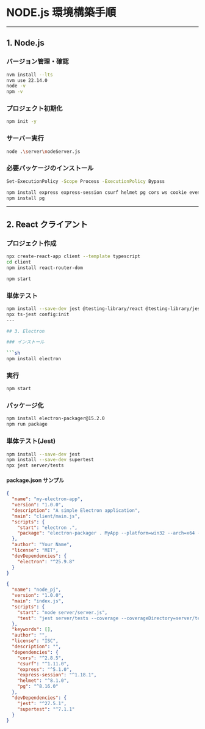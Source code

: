 # NODE.js 環境構築手順

---

## 1. Node.js

### バージョン管理・確認

```sh
nvm install --lts
nvm use 22.14.0
node -v
npm -v
```

### プロジェクト初期化

```sh
npm init -y
```

### サーバー実行

```sh
node .\server\nodeServer.js
```

### 必要パッケージのインストール

```sh
Set-ExecutionPolicy -Scope Process -ExecutionPolicy Bypass

npm install express express-session csurf helmet pg cors ws cookie events xss-clean express-mongo-sanitize cookie-parser xss
npm install pg
```

---

## 2. React クライアント

### プロジェクト作成

```sh
npx create-react-app client --template typescript
cd client
npm install react-router-dom

npm start
```

### 単体テスト

```sh
npm install --save-dev jest @testing-library/react @testing-library/jest-dom @testing-library/user-event ts-jest @types/jest
npx ts-jest config:init
---

## 3. Electron

### インストール

```sh
npm install electron
```

### 実行

```sh
npm start
```

### パッケージ化

```sh
npm install electron-packager@15.2.0
npm run package
```

### 単体テスト(Jest)

```sh
npm install --save-dev jest
npm install --save-dev supertest
npx jest server/tests
```

#### package.json サンプル

```json
{
  "name": "my-electron-app",
  "version": "1.0.0",
  "description": "A simple Electron application",
  "main": "client/main.js",
  "scripts": {
    "start": "electron .",
    "package": "electron-packager . MyApp --platform=win32 --arch=x64 --out=dist --overwrite"
  },
  "author": "Your Name",
  "license": "MIT",
  "devDependencies": {
    "electron": "^25.9.8"
  }
}
```

```json
{
  "name": "node_pj",
  "version": "1.0.0",
  "main": "index.js",
  "scripts": {
    "start": "node server/server.js",
    "test": "jest server/tests --coverage --coverageDirectory=server/tests/coverage --coverageReporters=text --coverageReporters=html"
  },
  "keywords": [],
  "author": "",
  "license": "ISC",
  "description": "",
  "dependencies": {
    "cors": "^2.8.5",
    "csurf": "^1.11.0",
    "express": "^5.1.0",
    "express-session": "^1.18.1",
    "helmet": "^8.1.0",
    "pg": "^8.16.0"
  },
  "devDependencies": {
    "jest": "^27.5.1",
    "supertest": "^7.1.1"
  }
}

```
